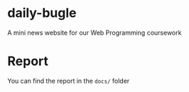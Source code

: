 # daily-bugle
A mini news website for our Web Programming coursework

# Report
You can find the report in the `docs/` folder
